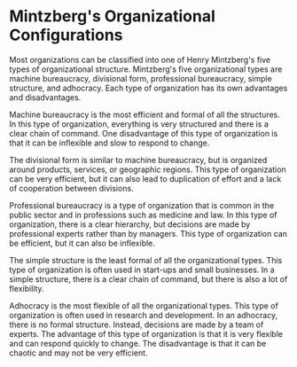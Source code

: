 # Mintzberg's Organizational Configurations

Most organizations can be classified into one of Henry Mintzberg's five types of organizational structure. Mintzberg's five organizational types are machine bureaucracy, divisional form, professional bureaucracy, simple structure, and adhocracy. Each type of organization has its own advantages and disadvantages.

Machine bureaucracy is the most efficient and formal of all the structures. In this type of organization, everything is very structured and there is a clear chain of command. One disadvantage of this type of organization is that it can be inflexible and slow to respond to change.

The divisional form is similar to machine bureaucracy, but is organized around products, services, or geographic regions. This type of organization can be very efficient, but it can also lead to duplication of effort and a lack of cooperation between divisions.

Professional bureaucracy is a type of organization that is common in the public sector and in professions such as medicine and law. In this type of organization, there is a clear hierarchy, but decisions are made by professional experts rather than by managers. This type of organization can be efficient, but it can also be inflexible.

The simple structure is the least formal of all the organizational types. This type of organization is often used in start-ups and small businesses. In a simple structure, there is a clear chain of command, but there is also a lot of flexibility.

Adhocracy is the most flexible of all the organizational types. This type of organization is often used in research and development. In an adhocracy, there is no formal structure. Instead, decisions are made by a team of experts. The advantage of this type of organization is that it is very flexible and can respond quickly to change. The disadvantage is that it can be chaotic and may not be very efficient.

